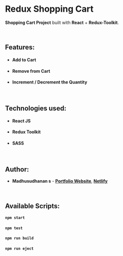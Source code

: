 # Redux Shopping Cart


**Shopping Cart Project** built with **React** + **Redux-Toolkit**.

<br/>

## Features:

- #### Add to Cart
- #### Remove from Cart
- #### Increment / Decrement the Quantity

<br/>

## Technologies used:

- #### **React JS**
- #### **Redux Toolkit**
- #### **SASS**

<br/>

## Author:

- **Madhusudhanan s** - **[Portfolio Website](https://github.com/mingomadhu)**, **[Netlify](https://app.netlify.com/teams/sanjaimadhu8220/sites)**

<br/>

## Available Scripts:

#### `npm start`

#### `npm test`

#### `npm run build`

#### `npm run eject`
